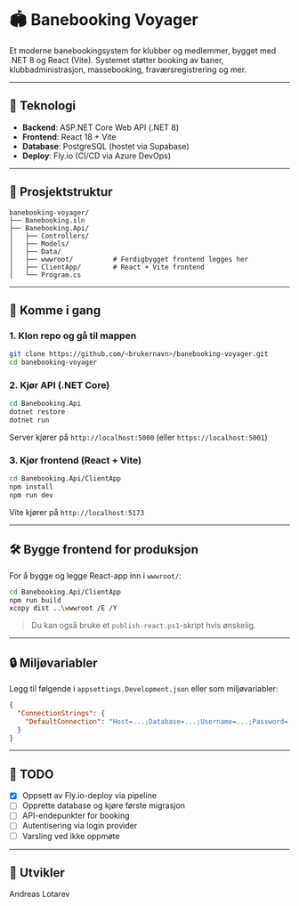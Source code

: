 ﻿# 🏟️ Banebooking Voyager

Et moderne banebookingsystem for klubber og medlemmer, bygget med .NET 8 og React (Vite). Systemet støtter booking av baner, klubbadministrasjon, massebooking, fraværsregistrering og mer.

---

## 🧱 Teknologi

* **Backend**: ASP.NET Core Web API (.NET 8)
* **Frontend**: React 18 + Vite
* **Database**: PostgreSQL (hostet via Supabase)
* **Deploy**: Fly.io (CI/CD via Azure DevOps)

---

## 📂 Prosjektstruktur

```
banebooking-voyager/
├── Banebooking.sln
├── Banebooking.Api/
│   ├── Controllers/
│   ├── Models/
│   ├── Data/
│   ├── wwwroot/          # Ferdigbygget frontend legges her
│   ├── ClientApp/        # React + Vite frontend
│   └── Program.cs
```

---

## 🚀 Komme i gang

### 1. Klon repo og gå til mappen

```bash
git clone https://github.com/<brukernavn>/banebooking-voyager.git
cd banebooking-voyager
```

### 2. Kjør API (.NET Core)

```bash
cd Banebooking.Api
dotnet restore
dotnet run
```

Server kjører på `http://localhost:5000` (eller `https://localhost:5001`)

### 3. Kjør frontend (React + Vite)

```bash
cd Banebooking.Api/ClientApp
npm install
npm run dev
```

Vite kjører på `http://localhost:5173`

---

## 🛠️ Bygge frontend for produksjon

For å bygge og legge React-app inn i `wwwroot/`:

```bash
cd Banebooking.Api/ClientApp
npm run build
xcopy dist ..\wwwroot /E /Y
```

> Du kan også bruke et `publish-react.ps1`-skript hvis ønskelig.

---

## 🔒 Miljøvariabler

Legg til følgende i `appsettings.Development.json` eller som miljøvariabler:

```json
{
  "ConnectionStrings": {
    "DefaultConnection": "Host=...;Database=...;Username=...;Password=..."
  }
}
```

---

## 📌 TODO

* [x] Oppsett av Fly.io-deploy via pipeline
* [ ] Opprette database og kjøre første migrasjon
* [ ] API-endepunkter for booking
* [ ] Autentisering via login provider
* [ ] Varsling ved ikke oppmøte

---

## 👤 Utvikler

Andreas Lotarev
